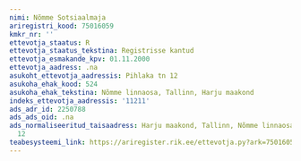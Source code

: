 ```yaml
---
nimi: Nõmme Sotsiaalmaja
ariregistri_kood: 75016059
kmkr_nr: ''
ettevotja_staatus: R
ettevotja_staatus_tekstina: Registrisse kantud
ettevotja_esmakande_kpv: 01.11.2000
ettevotja_aadress: .na
asukoht_ettevotja_aadressis: Pihlaka tn 12
asukoha_ehak_kood: 524
asukoha_ehak_tekstina: Nõmme linnaosa, Tallinn, Harju maakond
indeks_ettevotja_aadressis: '11211'
ads_adr_id: 2250788
ads_ads_oid: .na
ads_normaliseeritud_taisaadress: Harju maakond, Tallinn, Nõmme linnaosa, Pihlaka tn
  12
teabesysteemi_link: https://ariregister.rik.ee/ettevotja.py?ark=75016059&ref=rekvisiidid
---
```

